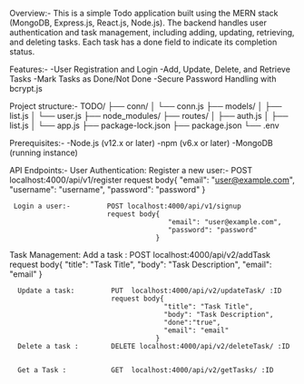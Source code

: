 Overview:-
This is a simple Todo application built using the MERN stack (MongoDB, Express.js, React.js, Node.js). The backend handles user authentication and task management,
including adding, updating, retrieving, and deleting tasks. Each task has a done field to indicate its completion status.

Features:-
-User Registration and Login
-Add, Update, Delete, and Retrieve Tasks
-Mark Tasks as Done/Not Done
-Secure Password Handling with bcrypt.js

Project structure:-
TODO/
├── conn/
│   └── conn.js
├── models/
│   ├── list.js
│   └── user.js
├── node_modules/
├── routes/
│   ├── auth.js
│   ├── list.js
│   └── app.js
├── package-lock.json
├── package.json
└── .env

Prerequisites:-
-Node.js (v12.x or later)
-npm (v6.x or later)
-MongoDB (running instance)

API Endpoints:-
User Authentication:
     Register a new user:-  POST  localhost:4000/api/v1/register
                            request body{
                                          "email": "user@example.com",
                                          "username": "username",
                                          "password": "password"
                                        }

     Login a user:-         POST localhost:4000/api/v1/signup
                            request body{
                                           "email": "user@example.com",
                                           "password": "password"
                                        }


Task Management:
      Add a task :          POST  localhost:4000/api/v2/addTask
                            request body{
                                          "title": "Task Title",
                                          "body": "Task Description",
                                          "email": "email"
                                        }

      Update a task:         PUT  localhost:4000/api/v2/updateTask/ :ID
                             request body{
                                          "title": "Task Title",
                                          "body": "Task Description",
                                          "done":"true",
                                          "email": "email"
                                        }
      Delete a task :        DELETE localhost:4000/api/v2/deleteTask/ :ID


      Get a Task :           GET  localhost:4000/api/v2/getTasks/ :ID
                             
     






